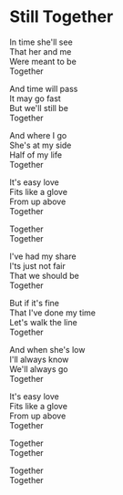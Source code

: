 # Still Together  

In time she'll see  
That her and me  
Were meant to be  
Together  

And time will pass  
It may go fast  
But we'll still be  
Together  

And where I go  
She's at my side  
Half of my life  
Together  

It's easy love  
Fits like a glove  
From up above  
Together  

Together  
Together  

I've had my share  
I'ts just not fair  
That we should be  
Together  

But if it's fine  
That I've done my time  
Let's walk the line  
Together  

And when she's low  
I'll always know  
We'll always go  
Together  

It's easy love  
Fits like a glove  
From up above  
Together  

Together  
Together  

Together  
Together  

